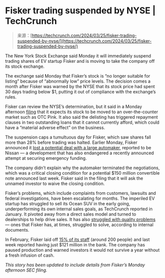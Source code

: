 <!--yml
category: 未分类
date: 2024-05-29 12:38:57
-->

# Fisker trading suspended by NYSE | TechCrunch

> 来源：[https://techcrunch.com/2024/03/25/fisker-trading-suspended-by-nyse/](https://techcrunch.com/2024/03/25/fisker-trading-suspended-by-nyse/)

The New York Stock Exchange said Monday it will immediately suspend trading shares of EV startup Fisker and is moving to take the company off its stock exchange.

The exchange said Monday that Fisker’s stock is “no longer suitable for listing” because of “abnormally low” price levels. The decision comes a month after Fisker was warned by the NYSE that its stock price had spent 30 days trading below $1, putting it out of compliance with the exchange’s rules.

Fisker can review the NYSE’s determination, but it said in a Monday afternoon [filing](https://www.sec.gov/Archives/edgar/data/1720990/000172099024000032/fsr-20240325.htm) that it expects its stock to be moved to an over-the-counter market such as OTC Pink. It also said the delisting has triggered repayment clauses in two outstanding loans that it cannot currently afford, which could have a “material adverse effect” on the business.

The suspension caps a tumultuous day for Fisker, which saw shares fall more than 28% before trading was halted. Earlier Monday, Fisker announced it [lost a potential deal with a large automaker](https://techcrunch.com/2024/03/25/fisker-nissan-deal-dead-funding-bankruptcy/), reported to be Nissan — a development that has also endangered a recently announced attempt at securing emergency funding.

The company didn’t explain why the automaker terminated the negotiations, which was a critical closing condition for a potential $150 million convertible note announced last week. Fisker said in the filing that it will ask the unnamed investor to waive the closing condition.

Fisker’s problems, which include complaints from customers, lawsuits and federal investigations, have been escalating for months. The imperiled EV startup has struggled to sell its Ocean SUV in the early going, underperforming its own internal sales goals, as TechCrunch reported in January. It pivoted away from a direct sales model and turned to dealerships to help drive sales. It has also [struggled with quality problems](https://techcrunch.com/2024/02/09/fisker-ocean-braking-power-loss-problems-investigation/) — ones that Fisker has, at times, struggled to solve, according to internal documents.

In February, Fisker laid off [15% of its staff](https://techcrunch.com/2024/02/29/fisker-layoffs-cash-going-concern-dealerships/) (around 200 people) and last week reported having just $121 million in the bank. The company has paused production and warned investors it would not survive a year without a fresh infusion of cash.

*This story has been updated to include details from Fisker’s Monday afternoon SEC filing.*